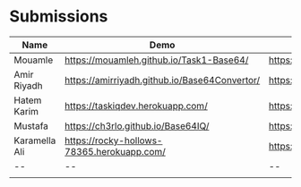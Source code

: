# Submissions

| Name    | Demo               | Repo                       |
| ------- | ------------------ | -------------------------- |
| Mouamle | https://mouamleh.github.io/Task1-Base64/ | https://github.com/MouamleH/Task1-Base64 |
| Amir Riyadh | https://amirriyadh.github.io/Base64Convertor/ | https://github.com/amirriyadh/Base64Convertor |
| Hatem Karim | https://taskiqdev.herokuapp.com/ | https://github.com/HatemEn/Website-Base64 |  
| Mustafa | https://ch3rlo.github.io/Base64IQ/ | https://github.com/Ch3rlO/Base64 |
| Karamella Ali | https://rocky-hollows-78365.herokuapp.com/ | https://github.com/sahar-87/encrypt-tool |
|--|--|--
| | | 
